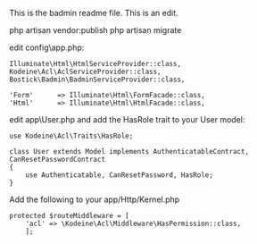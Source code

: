 This is the badmin readme file. This is an edit.

php artisan vendor:publish
php artisan migrate


edit config\app.php:

    Illuminate\Html\HtmlServiceProvider::class,
    Kodeine\Acl\AclServiceProvider::class,
    Bostick\Badmin\BadminServiceProvider::class,

    'Form'      => Illuminate\Html\FormFacade::class,
    'Html'      => Illuminate\Html\HtmlFacade::class,


edit app\User.php and add the HasRole trait to your User model:

    use Kodeine\Acl\Traits\HasRole;

    class User extends Model implements AuthenticatableContract, CanResetPasswordContract
    {
        use Authenticatable, CanResetPassword, HasRole;
    }

Add the following to your app/Http/Kernel.php

    protected $routeMiddleware = [
        'acl' => \Kodeine\Acl\Middleware\HasPermission::class,
        ];
